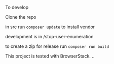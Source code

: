 To develop

Clone the repo


in src run `composer update` to install vendor

development is in /stop-user-enumeration

to create a zip for release run `composer run build`


This project is tested with BrowserStack. ..